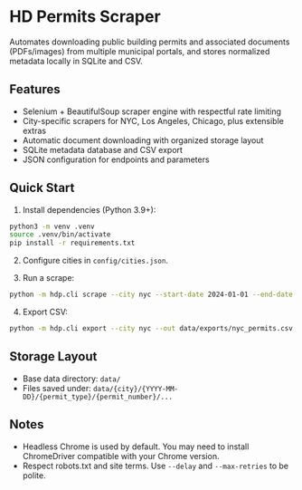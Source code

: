 # HD Permits Scraper

Automates downloading public building permits and associated documents (PDFs/images) from multiple municipal portals, and stores normalized metadata locally in SQLite and CSV.

## Features
- Selenium + BeautifulSoup scraper engine with respectful rate limiting
- City-specific scrapers for NYC, Los Angeles, Chicago, plus extensible extras
- Automatic document downloading with organized storage layout
- SQLite metadata database and CSV export
- JSON configuration for endpoints and parameters

## Quick Start

1) Install dependencies (Python 3.9+):

```bash
python3 -m venv .venv
source .venv/bin/activate
pip install -r requirements.txt
```

2) Configure cities in `config/cities.json`.

3) Run a scrape:

```bash
python -m hdp.cli scrape --city nyc --start-date 2024-01-01 --end-date 2024-01-31 --limit 200
```

4) Export CSV:

```bash
python -m hdp.cli export --city nyc --out data/exports/nyc_permits.csv
```

## Storage Layout
- Base data directory: `data/`
- Files saved under: `data/{city}/{YYYY-MM-DD}/{permit_type}/{permit_number}/...`

## Notes
- Headless Chrome is used by default. You may need to install ChromeDriver compatible with your Chrome version.
- Respect robots.txt and site terms. Use `--delay` and `--max-retries` to be polite.

